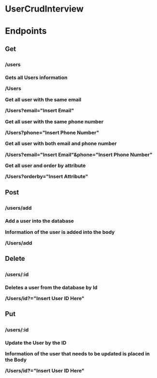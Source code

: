 # UserCrudInterview
<h1> Endpoints </h1>
<h2> Get <h2>
<h3> /users <h3>

 <p> Gets all Users information<p>
 <p> /Users</p>
 
 <p> Get all user with the same email </p>
 <p> /Users?email="Insert Email" </p>
 
 <p> Get all user with the same phone number </p>
 <p> /Users?phone="Insert Phone Number" </p>
 
 <p> Get all user with both email and phone number </p>
 <p> /Users?email="Insert Email"&phone="Insert Phone Number" </p>
 
 <p> Get all user and order by attribute </p>
 <p> /Users?orderby="Insert Attribute" </p>
 

<h2> Post <h2>
<h3> /users/add <h3>
 <p> Add a user into the database </p>
 <p> Information of the user is added into the body </p>
 <p> /Users/add </p>


<h2> Delete <h2>
 <h3> /users/:id <h3>
  <p> Deletes a user from the database by Id </p>
  <p> /Users/id?="Insert User ID Here" </p>
  
 <h2> Put <h2>
 <h3> /users/:id <h3>
  <p> Update the User by the ID </p>
  <p> Information of the user that needs to be updated is placed in the Body</p>
  <p> /Users/id?="Insert User ID Here" </p>
